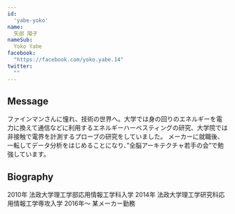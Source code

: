 ```yaml
---
id:
  'yabe-yoko'
name:
  矢部 陽子
nameSub:
  Yoko Yabe
facebook:
  "https://facebook.com/yoko.yabe.14"
twitter:
  ""
---
```


## Message
ファインマンさんに憧れ、技術の世界へ。大学では身の回りのエネルギーを電力に換えて通信などに利用するエネルギーハーベスティングの研究、大学院では非接触で電界を計測するプローブの研究をしていました。
メーカーに就職後、一転してデータ分析をはじめることになり、”全脳アーキテクチャ若手の会”で勉強しています。

## Biography
2010年 法政大学理工学部応用情報工学科入学
2014年 法政大学理工学研究科応用情報工学専攻入学
2016年～ 某メーカー勤務
